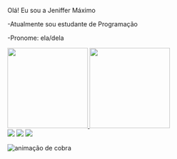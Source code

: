 Olá! Eu sou a Jeniffer Máximo


-Atualmente sou estudante de Programação

-Pronome: ela/dela


 <a href="https://github.com/jeniffer-mxm">
  <img height="180em" src="https://github-readme-stats.vercel.app/api?username=jeniffer-mxm&show_icons=true&theme=dracula&include_all_commits=true&count_private=true"/>
  <img height="180em" src="https://github-readme-stats.vercel.app/api/top-langs/?username=jeniffer-mxm&layout=compact&langs_count=7&theme=dracula"/>
</div>

<div>
  <a href="https://instagram.com/jeniffermaximo_" target="_blank"><img src="https://img.shields.io/badge/-Instagram-%23E4405F?style=for-the- badge&logo=instagram&logoColor=white" target="_blank"></a>
   <a href="https://www.linkedin.com/in/jeniffermaximo" target="_blank"><img src="https://img.shields.io/badge/-Linkedin-%230077B5??style=for-the- badge&logo=Linkedin&logoColor=white" target="_blank"></a>
  <a href="mailto:jeniffer1994maximo@gmail.com" target="_blank"><img src="https://img.shields.io/badge/-Email-D14836???style=for-the- badge&logo=email&logoColor=white" target="_blank"></a>

![animação de cobra](https:github.com/jeniffer-mxm/jeniffer-mxm/blob/output/github-contribution-grid-snake.svg)
</div>
